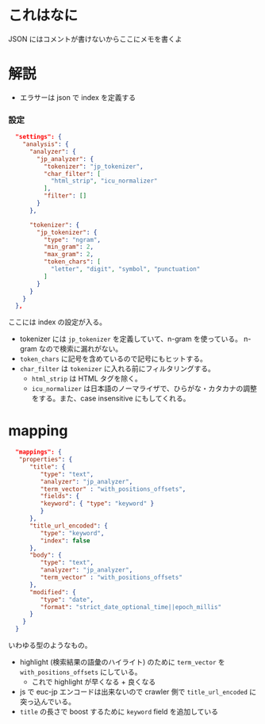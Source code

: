 # これはなに

JSON にはコメントが書けないからここにメモを書くよ


# 解説

- エラサーは json で index を定義する


### 設定

``` json
  "settings": {
    "analysis": {
      "analyzer": {
        "jp_analyzer": {
          "tokenizer": "jp_tokenizer",
          "char_filter": [
            "html_strip", "icu_normalizer"
          ],
          "filter": []
        }
      },

      "tokenizer": {
        "jp_tokenizer": {
          "type": "ngram",
          "min_gram": 2,
          "max_gram": 2,
          "token_chars": [
            "letter", "digit", "symbol", "punctuation"
          ]
        }
      }
    }
  },
```

ここには index の設定が入る。 

- tokenizer には `jp_tokenizer` を定義していて、n-gram を使っている。 n-gram なので検索に漏れがない。
- `token_chars` に記号を含めているので記号にもヒットする。
- `char_filter` は `tokenizer` に入れる前にフィルタリングする。
  - `html_strip` は HTML タグを除く。
  - `icu_normalizer` は日本語のノーマライザで、ひらがな・カタカナの調整をする。また、case insensitive にもしてくれる。

# mapping

```json
  "mappings": {
   "properties": {
      "title": {
         "type": "text",
         "analyzer": "jp_analyzer",
         "term_vector" : "with_positions_offsets",
         "fields": {
         "keyword": { "type": "keyword" }
         }
      },
      "title_url_encoded": {
         "type": "keyword",
         "index": false
      },
      "body": {
         "type": "text",
         "analyzer": "jp_analyzer",
         "term_vector" : "with_positions_offsets"
      },
      "modified": {
         "type": "date",
         "format": "strict_date_optional_time||epoch_millis"
      }
    }
  }
```

いわゆる型のようなもの。

- highlight (検索結果の語彙のハイライト) のために `term_vector` を `with_positions_offsets` にしている。
    - これで highlight が早くなる + 良くなる
- js で euc-jp エンコードは出来ないので crawler 側で `title_url_encoded` に突っ込んでいる。
- `title` の長さで boost するために `keyword` field を追加している
